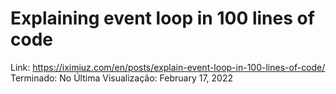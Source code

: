 # Explaining event loop in 100 lines of code

Link: https://iximiuz.com/en/posts/explain-event-loop-in-100-lines-of-code/
Terminado: No
Última Visualização: February 17, 2022